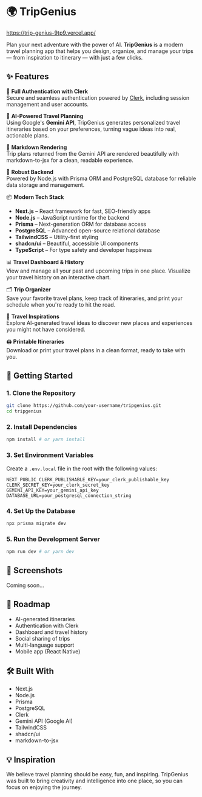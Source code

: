 # 🌍 TripGenius
https://trip-genius-9tp9.vercel.app/

Plan your next adventure with the power of AI. **TripGenius** is a modern travel planning app that helps you design, organize, and manage your trips — from inspiration to itinerary — with just a few clicks.

## ✨ Features

🔐 **Full Authentication with Clerk**  
Secure and seamless authentication powered by [Clerk](https://clerk.dev), including session management and user accounts.

🧠 **AI-Powered Travel Planning**  
Using Google's **Gemini API**, TripGenius generates personalized travel itineraries based on your preferences, turning vague ideas into real, actionable plans.

📝 **Markdown Rendering**  
Trip plans returned from the Gemini API are rendered beautifully with markdown-to-jsx for a clean, readable experience.

💾 **Robust Backend**  
Powered by Node.js with Prisma ORM and PostgreSQL database for reliable data storage and management.

📦 **Modern Tech Stack**
- **Next.js** – React framework for fast, SEO-friendly apps
- **Node.js** – JavaScript runtime for the backend
- **Prisma** – Next-generation ORM for database access
- **PostgreSQL** – Advanced open-source relational database
- **TailwindCSS** – Utility-first styling
- **shadcn/ui** – Beautiful, accessible UI components
- **TypeScript** – For type safety and developer happiness

📊 **Travel Dashboard & History**  
View and manage all your past and upcoming trips in one place. Visualize your travel history on an interactive chart.

🗂️ **Trip Organizer**  
Save your favorite travel plans, keep track of itineraries, and print your schedule when you're ready to hit the road.

🌟 **Travel Inspirations**  
Explore AI-generated travel ideas to discover new places and experiences you might not have considered.

🖨️ **Printable Itineraries**  
Download or print your travel plans in a clean format, ready to take with you.

## 🚀 Getting Started

### 1. Clone the Repository
```bash
git clone https://github.com/your-username/tripgenius.git
cd tripgenius
```

### 2. Install Dependencies
```bash
npm install # or yarn install
```

### 3. Set Environment Variables
Create a `.env.local` file in the root with the following values:
```env
NEXT_PUBLIC_CLERK_PUBLISHABLE_KEY=your_clerk_publishable_key
CLERK_SECRET_KEY=your_clerk_secret_key
GEMINI_API_KEY=your_gemini_api_key
DATABASE_URL=your_postgresql_connection_string
```

### 4. Set Up the Database
```bash
npx prisma migrate dev
```

### 5. Run the Development Server
```bash
npm run dev # or yarn dev
```

## 📸 Screenshots
Coming soon...

## 📅 Roadmap
* AI-generated itineraries
* Authentication with Clerk
* Dashboard and travel history
* Social sharing of trips
* Multi-language support
* Mobile app (React Native)

## 🛠 Built With
* Next.js
* Node.js
* Prisma
* PostgreSQL
* Clerk
* Gemini API (Google AI)
* TailwindCSS
* shadcn/ui
* markdown-to-jsx

## 💡 Inspiration
We believe travel planning should be easy, fun, and inspiring. TripGenius was built to bring creativity and intelligence into one place, so you can focus on enjoying the journey.
